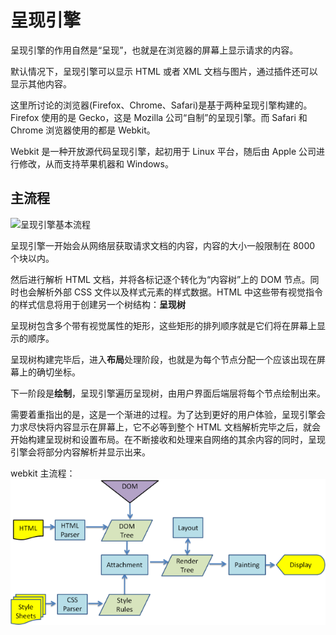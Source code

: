 # 呈现引擎

呈现引擎的作用自然是“呈现”，也就是在浏览器的屏幕上显示请求的内容。

默认情况下，呈现引擎可以显示 HTML 或者 XML 文档与图片，通过插件还可以显示其他内容。

这里所讨论的浏览器(Firefox、Chrome、Safari)是基于两种呈现引擎构建的。Firefox 使用的是 Gecko，这是 Mozilla 公司“自制”的呈现引擎。而 Safari 和 Chrome 浏览器使用的都是 Webkit。

Webkit 是一种开放源代码呈现引擎，起初用于 Linux 平台，随后由 Apple 公司进行修改，从而支持苹果机器和 Windows。

## 主流程

![呈现引擎基本流程](https://www.html5rocks.com/zh/tutorials/internals/howbrowserswork/flow.png)

呈现引擎一开始会从网络层获取请求文档的内容，内容的大小一般限制在 8000 个块以内。

然后进行解析 HTML 文档，并将各标记逐个转化为“内容树”上的 DOM 节点。同时也会解析外部 CSS 文件以及样式元素的样式数据。HTML 中这些带有视觉指令的样式信息将用于创建另一个树结构：**呈现树**

呈现树包含多个带有视觉属性的矩形，这些矩形的排列顺序就是它们将在屏幕上显示的顺序。

呈现树构建完毕后，进入**布局**处理阶段，也就是为每个节点分配一个应该出现在屏幕上的确切坐标。

下一阶段是**绘制**，呈现引擎遍历呈现树，由用户界面后端层将每个节点绘制出来。

需要着重指出的是，这是一个渐进的过程。为了达到更好的用户体验，呈现引擎会力求尽快将内容显示在屏幕上，它不必等到整个 HTML 文档解析完毕之后，就会开始构建呈现树和设置布局。在不断接收和处理来自网络的其余内容的同时，呈现引擎会将部分内容解析并显示出来。

webkit 主流程：    
![webkit 主流程](./resources/webkitflow.png)

